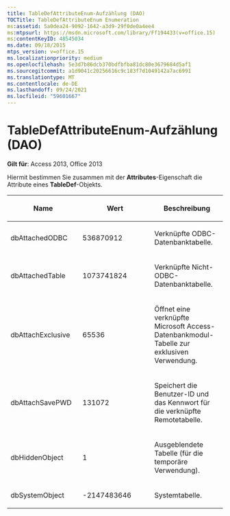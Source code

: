```yaml
---
title: TableDefAttributeEnum-Aufzählung (DAO)
TOCTitle: TableDefAttributeEnum Enumeration
ms:assetid: 5a0dea24-9092-1642-a3d9-29f0de0a4ee4
ms:mtpsurl: https://msdn.microsoft.com/library/Ff194433(v=office.15)
ms:contentKeyID: 48545034
ms.date: 09/18/2015
mtps_version: v=office.15
ms.localizationpriority: medium
ms.openlocfilehash: 5e3d7b86dcb370bdfbfba81dc80e3679684d5af1
ms.sourcegitcommit: a1d9041c20256616c9c183f7d1049142a7ac6991
ms.translationtype: MT
ms.contentlocale: de-DE
ms.lasthandoff: 09/24/2021
ms.locfileid: "59601667"
---
```

# <a name="tabledefattributeenum-enumeration-dao"></a>TableDefAttributeEnum-Aufzählung (DAO)


**Gilt für**: Access 2013, Office 2013

Hiermit bestimmen Sie zusammen mit der **Attributes**-Eigenschaft die Attribute eines **TableDef**-Objekts.

<table>
<colgroup>
<col style="width: 33%" />
<col style="width: 33%" />
<col style="width: 33%" />
</colgroup>
<thead>
<tr class="header">
<th><p>Name</p></th>
<th><p>Wert</p></th>
<th><p>Beschreibung</p></th>
</tr>
</thead>
<tbody>
<tr class="odd">
<td><p>dbAttachedODBC</p></td>
<td><p>536870912</p></td>
<td><p>Verknüpfte ODBC-Datenbanktabelle.</p></td>
</tr>
<tr class="even">
<td><p>dbAttachedTable</p></td>
<td><p>1073741824</p></td>
<td><p>Verknüpfte Nicht-ODBC-Datenbanktabelle.</p></td>
</tr>
<tr class="odd">
<td><p>dbAttachExclusive</p></td>
<td><p>65536</p></td>
<td><p>Öffnet eine verknüpfte Microsoft Access-Datenbankmodul-Tabelle zur exklusiven Verwendung.</p></td>
</tr>
<tr class="even">
<td><p>dbAttachSavePWD</p></td>
<td><p>131072</p></td>
<td><p>Speichert die Benutzer-ID und das Kennwort für die verknüpfte Remotetabelle.</p></td>
</tr>
<tr class="odd">
<td><p>dbHiddenObject</p></td>
<td><p>1</p></td>
<td><p>Ausgeblendete Tabelle (für die temporäre Verwendung).</p></td>
</tr>
<tr class="even">
<td><p>dbSystemObject</p></td>
<td><p>-2147483646</p></td>
<td><p>Systemtabelle.</p></td>
</tr>
</tbody>
</table>

